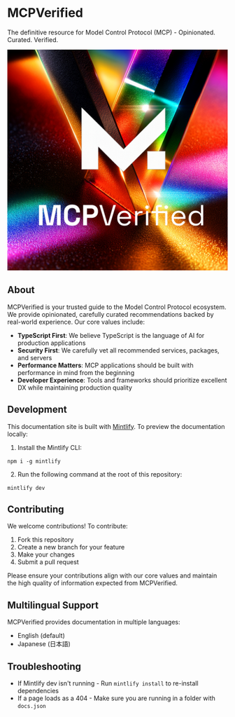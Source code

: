 # MCPVerified

The definitive resource for Model Control Protocol (MCP) - Opinionated. Curated. Verified.

![MCPVerified Hero Image](/logo/mcpv-hero.jpg)


## About

MCPVerified is your trusted guide to the Model Control Protocol ecosystem. We provide opinionated, carefully curated recommendations backed by real-world experience. Our core values include:

- **TypeScript First**: We believe TypeScript is the language of AI for production applications
- **Security First**: We carefully vet all recommended services, packages, and servers
- **Performance Matters**: MCP applications should be built with performance in mind from the beginning
- **Developer Experience**: Tools and frameworks should prioritize excellent DX while maintaining production quality

## Development

This documentation site is built with [Mintlify](https://www.npmjs.com/package/mintlify). To preview the documentation locally:

1. Install the Mintlify CLI:
```
npm i -g mintlify
```

2. Run the following command at the root of this repository:
```
mintlify dev
```

## Contributing

We welcome contributions! To contribute:

1. Fork this repository
2. Create a new branch for your feature
3. Make your changes
4. Submit a pull request

Please ensure your contributions align with our core values and maintain the high quality of information expected from MCPVerified.

## Multilingual Support

MCPVerified provides documentation in multiple languages:
- English (default)
- Japanese (日本語)

## Troubleshooting

- If Mintlify dev isn't running - Run `mintlify install` to re-install dependencies
- If a page loads as a 404 - Make sure you are running in a folder with `docs.json`
